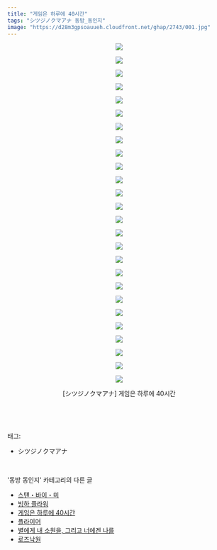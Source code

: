 ```yaml
---
title: "게임은 하루에 40시간"
tags: "シツジノクマアナ 동방_동인지"
image: "https://d28m3gpsoauueh.cloudfront.net/ghap/2743/001.jpg"
---
```

<div class="article">
<p style="text-align: center; clear: none; float: none;"><img src="{{ site.imgserver4 }}/ghap/2743/001.jpg"/></p>
<p style="text-align: center; clear: none; float: none;"><img src="{{ site.imgserver4 }}/ghap/2743/002.jpg"/></p>
<p style="text-align: center; clear: none; float: none;"><img src="{{ site.imgserver4 }}/ghap/2743/003.jpg"/></p>
<p style="text-align: center; clear: none; float: none;"><img src="{{ site.imgserver4 }}/ghap/2743/004.jpg"/></p>
<p style="text-align: center; clear: none; float: none;"><img src="{{ site.imgserver4 }}/ghap/2743/005.jpg"/></p>
<p style="text-align: center; clear: none; float: none;"><img src="{{ site.imgserver4 }}/ghap/2743/006.jpg"/></p>
<p style="text-align: center; clear: none; float: none;"><img src="{{ site.imgserver4 }}/ghap/2743/007.jpg"/></p>
<p style="text-align: center; clear: none; float: none;"><img src="{{ site.imgserver4 }}/ghap/2743/008.jpg"/></p>
<p style="text-align: center; clear: none; float: none;"><img src="{{ site.imgserver4 }}/ghap/2743/009.jpg"/></p>
<p style="text-align: center; clear: none; float: none;"><img src="{{ site.imgserver4 }}/ghap/2743/010.jpg"/></p>
<p style="text-align: center; clear: none; float: none;"><img src="{{ site.imgserver4 }}/ghap/2743/011.jpg"/></p>
<p style="text-align: center; clear: none; float: none;"><img src="{{ site.imgserver4 }}/ghap/2743/012.jpg"/></p>
<p style="text-align: center; clear: none; float: none;"><img src="{{ site.imgserver4 }}/ghap/2743/013.jpg"/></p>
<p style="text-align: center; clear: none; float: none;"><img src="{{ site.imgserver4 }}/ghap/2743/014.jpg"/></p>
<p style="text-align: center; clear: none; float: none;"><img src="{{ site.imgserver4 }}/ghap/2743/015.jpg"/></p>
<p style="text-align: center; clear: none; float: none;"><img src="{{ site.imgserver4 }}/ghap/2743/016.jpg"/></p>
<p style="text-align: center; clear: none; float: none;"><img src="{{ site.imgserver4 }}/ghap/2743/017.jpg"/></p>
<p style="text-align: center; clear: none; float: none;"><img src="{{ site.imgserver4 }}/ghap/2743/018.jpg"/></p>
<p style="text-align: center; clear: none; float: none;"><img src="{{ site.imgserver4 }}/ghap/2743/019.jpg"/></p>
<p style="text-align: center; clear: none; float: none;"><img src="{{ site.imgserver4 }}/ghap/2743/020.jpg"/></p>
<p style="text-align: center; clear: none; float: none;"><img src="{{ site.imgserver4 }}/ghap/2743/021.jpg"/></p>
<p style="text-align: center; clear: none; float: none;"><img src="{{ site.imgserver4 }}/ghap/2743/022.jpg"/></p>
<p style="text-align: center; clear: none; float: none;"><img src="{{ site.imgserver4 }}/ghap/2743/023.jpg"/></p>
<p style="text-align: center; clear: none; float: none;"><img src="{{ site.imgserver4 }}/ghap/2743/024.jpg"/></p>
<p style="text-align: center; clear: none; float: none;"><img src="{{ site.imgserver4 }}/ghap/2743/025.jpg"/></p>
<p style="text-align: center; clear: none; float: none;"><img src="{{ site.imgserver4 }}/ghap/2743/026.jpg"/></p>
<p style="text-align: center; clear: none; float: none;">[シツジノクマアナ] 게임은 하루에 40시간</p>
<p><br/></p>
</div><br/>
<div class="tagTrail">
<p>태그: </p>
<ul>
<li>シツジノクマアナ</li>
</ul>
</div><br/>
<div class="another">
<p>'동방 동인지' 카테고리의 다른 글</p>
<ul>
<li><a href="/ghap_2745">스탠・바이・미</a></li>
<li><a href="/ghap_2744">빙하 플라워</a></li>
<li><a href="/ghap_2743">게임은 하루에 40시간</a></li>
<li><a href="/ghap_2742">플라이어</a></li>
<li><a href="/ghap_2741">별에게 내 소원을, 그리고 너에겐 나를</a></li>
<li><a href="/ghap_2740">로즈낙원</a></li>
</ul>
</div><br/>
<div class="cb_module cb_fluid">
<div class="cb_wrt cb_profile">
</div><!-- commentList close -->
</div><br/>
